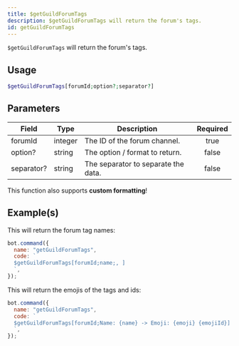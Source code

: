 ```yaml
---
title: $getGuildForumTags
description: $getGuildForumTags will return the forum's tags.
id: getGuildForumTags
---
```


`$getGuildForumTags` will return the forum's tags.

## Usage

```php
$getGuildForumTags[forumId;option?;separator?]
```

## Parameters

| Field      | Type    | Description                         | Required |
| ---------- | ------- | ----------------------------------- | :------: |
| forumId    | integer | The ID of the forum channel.        |   true   |
| option?    | string  | The option / format to return.      |  false   |
| separator? | string  | The separator to separate the data. |  false   |

This function also supports **custom formatting**!

## Example(s)

This will return the forum tag names:

```javascript
bot.command({
  name: "getGuildForumTags",
  code: `
  $getGuildForumTags[forumId;name;, ]
  `,
});
```

This will return the emojis of the tags and ids:

```javascript
bot.command({
  name: "getGuildForumTags",
  code: `
  $getGuildForumTags[forumId;Name: {name} -> Emoji: {emoji} {emojiId}]
  `,
});
```